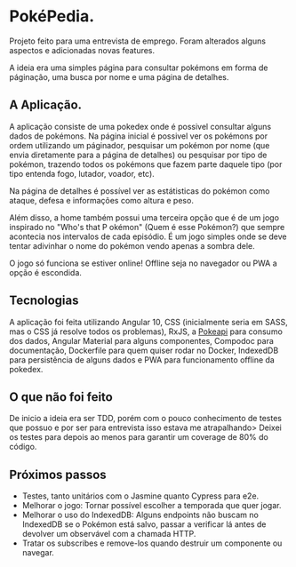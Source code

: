 # PokéPedia.

Projeto feito para uma entrevista de emprego. Foram alterados alguns aspectos e adicionadas novas features.

A ideia era uma simples página para consultar pokémons em forma de páginação, uma busca por nome e uma página de detalhes.

## A Aplicação.

A aplicação consiste de uma pokedex onde é possivel consultar alguns dados de pokémons. Na página inicial é possivel ver os pokémons por ordem utilizando um páginador, pesquisar um pokémon por nome (que envia diretamente para a página de detalhes) ou pesquisar por tipo de pokémon, trazendo todos os pokémons que fazem parte daquele tipo (por tipo entenda fogo, lutador, voador, etc).

Na página de detalhes é possível ver as estátisticas do pokémon como ataque, defesa e informações como altura e peso.

Além disso, a home também possui uma terceira opção que é de um jogo inspirado no "Who's that P
okémon" (Quem é esse Pokémon?) que sempre acontecia nos intervalos de cada episódio. É um jogo simples onde se deve tentar adivinhar o nome do pokémon vendo apenas a sombra dele.

O jogo só funciona se estiver online! Offline seja no navegador ou PWA a opção é escondida.

## Tecnologias

A aplicação foi feita utilizando Angular 10, CSS (inicialmente seria em SASS, mas o CSS já resolve todos os problemas), RxJS, a [Pokeapi](https://pokeapi.co/) para consumo dos dados, Angular Material para alguns componentes, Compodoc para documentação, Dockerfile para quem quiser rodar no Docker, IndexedDB para persistência de alguns dados e PWA para funcionamento offline da pokedex.

## O que não foi feito

De inicio a ideia era ser TDD, porém com o pouco conhecimento de testes que possuo e por ser para entrevista isso estava me atrapalhando> Deixei os testes para depois ao menos para garantir um coverage de 80% do código.

## Próximos passos

- Testes, tanto unitários com o Jasmine quanto Cypress para e2e.
- Melhorar o jogo: Tornar possível escolher a temporada que quer jogar.
- Melhorar o uso do IndexedDB: Alguns endpoints não buscam no IndexedDB se o Pokémon está salvo, passar a verificar lá antes de devolver um observável com a chamada HTTP.
- Tratar os subscribes e remove-los quando destruir um componente ou navegar.
